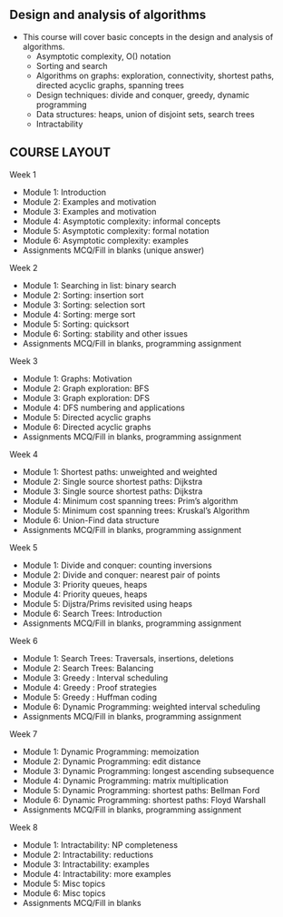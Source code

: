 ## Design and analysis of algorithms

- This course will cover basic concepts in the design and analysis of algorithms.
  - Asymptotic complexity, O() notation
  - Sorting and search
  - Algorithms on graphs: exploration, connectivity, shortest paths, directed acyclic graphs, spanning trees
  - Design techniques: divide and conquer, greedy, dynamic programming
  - Data structures: heaps, union of disjoint sets, search trees
  - Intractability

## COURSE LAYOUT
Week 1
- Module 1: Introduction
- Module 2: Examples and motivation
- Module 3: Examples and motivation
- Module 4: Asymptotic complexity: informal concepts
- Module 5: Asymptotic complexity: formal notation
- Module 6: Asymptotic complexity: examples
- Assignments MCQ/Fill in blanks (unique answer)

Week 2
- Module 1: Searching in list: binary search
- Module 2: Sorting: insertion sort
- Module 3: Sorting: selection sort
- Module 4: Sorting: merge sort
- Module 5: Sorting: quicksort
- Module 6: Sorting: stability and other issues
- Assignments MCQ/Fill in blanks, programming assignment

Week 3
- Module 1: Graphs: Motivation
- Module 2: Graph exploration: BFS
- Module 3: Graph exploration: DFS
- Module 4: DFS numbering and applications
- Module 5: Directed acyclic graphs
- Module 6: Directed acyclic graphs
- Assignments MCQ/Fill in blanks, programming assignment

Week 4
- Module 1: Shortest paths: unweighted and weighted
- Module 2: Single source shortest paths: Dijkstra
- Module 3: Single source shortest paths: Dijkstra
- Module 4: Minimum cost spanning trees: Prim’s algorithm
- Module 5: Minimum cost spanning trees: Kruskal’s Algorithm
- Module 6: Union-Find data structure
- Assignments MCQ/Fill in blanks, programming assignment

Week 5
- Module 1: Divide and conquer: counting inversions
- Module 2: Divide and conquer: nearest pair of points
- Module 3: Priority queues, heaps
- Module 4: Priority queues, heaps
- Module 5: Dijstra/Prims revisited using heaps
- Module 6: Search Trees: Introduction
- Assignments MCQ/Fill in blanks, programming assignment

Week 6
- Module 1: Search Trees: Traversals, insertions, deletions
- Module 2: Search Trees: Balancing
- Module 3: Greedy : Interval scheduling
- Module 4: Greedy : Proof strategies
- Module 5: Greedy : Huffman coding
- Module 6: Dynamic Programming: weighted interval scheduling
- Assignments MCQ/Fill in blanks, programming assignment

Week 7
- Module 1: Dynamic Programming: memoization
- Module 2: Dynamic Programming: edit distance
- Module 3: Dynamic Programming: longest ascending subsequence
- Module 4: Dynamic Programming: matrix multiplication
- Module 5: Dynamic Programming: shortest paths: Bellman Ford
- Module 6: Dynamic Programming: shortest paths: Floyd Warshall
- Assignments MCQ/Fill in blanks, programming assignment

Week 8
- Module 1: Intractability: NP completeness
- Module 2: Intractability: reductions
- Module 3: Intractability: examples
- Module 4: Intractability: more examples
- Module 5: Misc topics
- Module 6: Misc topics
- Assignments MCQ/Fill in blanks
